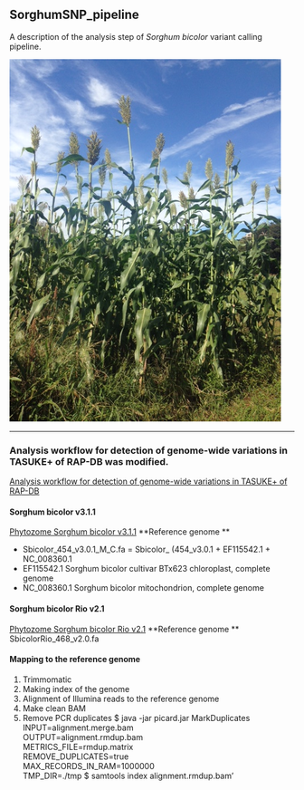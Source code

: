 ## SorghumSNP_pipeline
A description of the analysis step of *Sorghum bicolor* variant calling pipeline.

![sorghum](https://github.com/hkanegae/SorghumSNP_pipeline/blob/main/sorghum.JPG)
***

### Analysis workflow for detection of genome-wide variations in TASUKE+ of RAP-DB was modified.

[Analysis workflow for detection of genome-wide variations in TASUKE+ of RAP-DB](https://rapdb.dna.affrc.go.jp/genome-wide_variations/Analysis_workflow_for_detection_of_genome-wide_var.html)

#### Sorghum bicolor v3.1.1
[Phytozome Sorghum bicolor v3.1.1](https://phytozome-next.jgi.doe.gov/info/Sbicolor_v3_1_1)
**Reference genome **
- Sbicolor_454_v3.0.1_M_C.fa = Sbicolor_ (454_v3.0.1 + EF115542.1 + NC_008360.1
- EF115542.1 Sorghum bicolor cultivar BTx623 chloroplast, complete genome
- NC_008360.1 Sorghum bicolor mitochondrion, complete genome

#### Sorghum bicolor Rio v2.1
[Phytozome Sorghum bicolor Rio v2.1](https://phytozome-next.jgi.doe.gov/info/SbicolorRio_v2_1)
**Reference genome **
SbicolorRio_468_v2.0.fa

#### Mapping to the reference genome
1. Trimmomatic
2. Making index of the genome
3. Alignment of Illumina reads to the reference genome
4. Make clean BAM
5. Remove PCR duplicates
$ java -jar picard.jar MarkDuplicates \
    INPUT=alignment.merge.bam \
    OUTPUT=alignment.rmdup.bam \
    METRICS_FILE=rmdup.matrix \
    REMOVE_DUPLICATES=true \
    MAX_RECORDS_IN_RAM=1000000 \
    TMP_DIR=./tmp
$ samtools index alignment.rmdup.bam’




